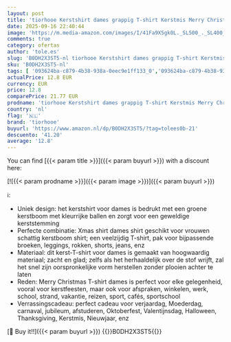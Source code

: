 ```yaml
---
layout: post
title: 'tiorhooe Kerstshirt dames grappig T-shirt Kerstmis Merry Christmas Xmas Shirt  rood 1  L'
date: 2025-09-16 22:40:44
image: 'https://m.media-amazon.com/images/I/41Fa9X5gk0L._SL500_._SL400_.jpg'
comments: true
category: ofertas
author: 'tole.es'
slug: 'B0DH2X3ST5-nl tiorhooe Kerstshirt dames grappig T-shirt Kerstmis Merry...'
sku: 'B0DH2X3ST5-nl'
tags: [ '093624ba-c879-4b38-938a-0eec9e1ff133_0','093624ba-c879-4b38-938a-0eec9e1ff133_3601','Arborist Merchandising Root','Dameskleding','Damesmode','Kleding, schoenen & sieraden','Kleding, schoenen en sieraden','New Arrivals','Self Service','Special Features Stores','T-shirts dames','Tops, t-shirts en blouses voor dames','tiorhooe','🇳🇱', ]
actualPrice: 12.8 EUR
currency: EUR
price: 12.8
comparePrice: 21.77 EUR
prodname: 'tiorhooe Kerstshirt dames grappig T-shirt Kerstmis Merry Christmas Xmas Shirt  rood 1  L'
country: 'nl'
flag: '🇳🇱'
brand: 'tiorhooe'
buyurl: 'https://www.amazon.nl/dp/B0DH2X3ST5/?tag=tolees0b-21'
descuento: '41.20'
average: '12.8'
---
```


You can find [{{< param title >}}]({{< param buyurl >}}) with a discount here:

[![{{< param prodname >}}]({{< param image >}})]({{< param buyurl >}})

ℹ️:

- Uniek design: het kerstshirt voor dames is bedrukt met een groene kerstboom met kleurrijke ballen en zorgt voor een geweldige kerststemming
- Perfecte combinatie: Xmas shirt dames shirt geschikt voor vrouwen schattig kerstboom shirt; een veelzijdig T-shirt, pak voor bijpassende broeken, leggings, rokken, shorts, jeans, enz
- Materiaal: dit kerst-T-shirt voor dames is gemaakt van hoogwaardig materiaal; zacht en glad; zelfs als het herhaaldelijk over de stof wrijft, zal het snel zijn oorspronkelijke vorm herstellen zonder plooien achter te laten
- Reden: Merry Christmas T-shirt dames is perfect voor elke gelegenheid, vooral voor kerstfeesten, maar ook voor afspraken, winkelen, werk, school, strand, vakantie, reizen, sport, cafés, sportschool
- Verrassingscadeau: perfect cadeau voor verjaardag, Moederdag, carnaval, jubileum, afstuderen, Oktoberfest, Valentijnsdag, Halloween, Thanksgiving, Kerstmis, Nieuwjaar, enz

[🛒 Buy it!!]({{< param buyurl >}})
{{<world>}}B0DH2X3ST5{{</world>}}
